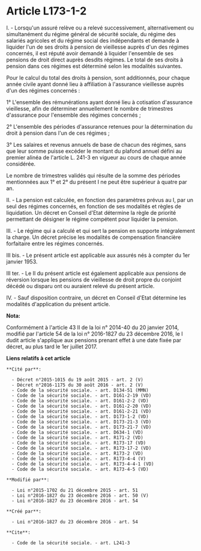 # Article L173-1-2

I. - Lorsqu'un assuré relève ou a relevé successivement, alternativement ou simultanément du régime général de sécurité
sociale, du régime des salariés agricoles et du régime social des indépendants et demande à liquider l'un de ses droits à
pension de vieillesse auprès d'un des régimes concernés, il est réputé avoir demandé à liquider l'ensemble de ses pensions de
droit direct auprès desdits régimes. Le total de ses droits à pension dans ces régimes est déterminé selon les modalités
suivantes. 

Pour le calcul du total des droits à pension, sont additionnés, pour chaque année civile ayant donné lieu à affiliation à
l'assurance vieillesse auprès d'un des régimes concernés : 

1° L'ensemble des rémunérations ayant donné lieu à cotisation d'assurance vieillesse, afin de déterminer annuellement le
nombre de trimestres d'assurance pour l'ensemble des régimes concernés ; 

2° L'ensemble des périodes d'assurance retenues pour la détermination du droit à pension dans l'un de ces régimes ; 

3° Les salaires et revenus annuels de base de chacun des régimes, sans que leur somme puisse excéder le montant du plafond
annuel défini au premier alinéa de l'article L. 241-3 en vigueur au cours de chaque année considérée. 

Le nombre de trimestres validés qui résulte de la somme des périodes mentionnées aux 1° et 2° du présent I ne peut être
supérieur à quatre par an. 

II. - La pension est calculée, en fonction des paramètres prévus au I, par un seul des régimes concernés, en fonction de ses
modalités et règles de liquidation. Un décret en Conseil d'Etat détermine la règle de priorité permettant de désigner le
régime compétent pour liquider la pension. 

III. - Le régime qui a calculé et qui sert la pension en supporte intégralement la charge. Un décret précise les modalités de
compensation financière forfaitaire entre les régimes concernés. 

III bis. - Le présent article est applicable aux assurés nés à compter du 1er janvier 1953. 

III ter. - Le II du présent article est également applicable aux pensions de réversion lorsque les pensions de vieillesse de
droit propre du conjoint décédé ou disparu ont ou auraient relevé du présent article.

IV. - Sauf disposition contraire, un décret en Conseil d'Etat détermine les modalités d'application du présent article.

**Nota:**

Conformément à l'article 43 II de la loi n° 2014-40 du 20 janvier 2014, modifié par l'article 54 de la loi n° 2016-1827 du 23
décembre 2016, le I dudit article s'applique aux pensions prenant effet à une date fixée par décret, au plus tard le 1er
juillet 2017.

**Liens relatifs à cet article**

	**Cité par**:

	  - Décret n°2015-1015 du 19 août 2015 - art. 2 (V)
	  - Décret n°2016-1175 du 30 août 2016 - art. 2 (V)
	  - Code de la sécurité sociale. - art. D134-51 (MMN)
	  - Code de la sécurité sociale. - art. D161-2-19 (VD)
	  - Code de la sécurité sociale. - art. D161-2-2 (VD)
	  - Code de la sécurité sociale. - art. D161-2-20 (VD)
	  - Code de la sécurité sociale. - art. D161-2-21 (VD)
	  - Code de la sécurité sociale. - art. D173-1-2 (VD)
	  - Code de la sécurité sociale. - art. D173-21-3 (VD)
	  - Code de la sécurité sociale. - art. D173-21-7 (VD)
	  - Code de la sécurité sociale. - art. D634-1 (VD)
	  - Code de la sécurité sociale. - art. R171-2 (VD)
	  - Code de la sécurité sociale. - art. R173-17 (VD)
	  - Code de la sécurité sociale. - art. R173-17-2 (VD)
	  - Code de la sécurité sociale. - art. R173-2 (VD)
	  - Code de la sécurité sociale. - art. R173-4-4 (V)
	  - Code de la sécurité sociale. - art. R173-4-4-1 (VD)
	  - Code de la sécurité sociale. - art. R173-4-5 (VD)

	**Modifié par**:

	  - Loi n°2015-1702 du 21 décembre 2015 - art. 51
	  - Loi n°2016-1827 du 23 décembre 2016 - art. 50 (V)
	  - Loi n°2016-1827 du 23 décembre 2016 - art. 54

	**Créé par**:

	  - Loi n°2016-1827 du 23 décembre 2016 - art. 54

	**Cite**:

	  - Code de la sécurité sociale. - art. L241-3
